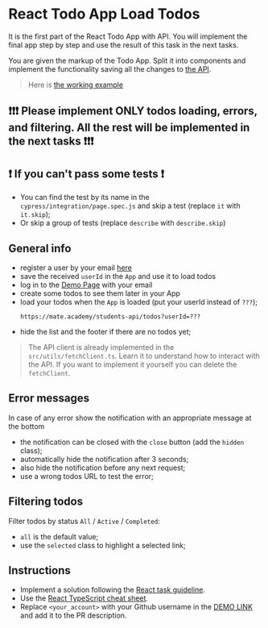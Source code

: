 # React Todo App Load Todos

It is the first part of the React Todo App with API. You will implement the
final app step by step and use the result of this task in the next tasks.

You are given the markup of the Todo App. Split it into components and
implement the functionality saving all the changes to [the API](https://mate-academy.github.io/fe-students-api/).

> Here is [the working example](https://mate-academy.github.io/react_todo-app-with-api/)
## ❗️❗️❗️ Please implement ONLY todos loading, errors, and filtering. All the rest will be implemented in the next tasks ❗️❗️❗️

## ❗️ If you can't pass some tests ❗️
- You can find the test by its name in the `cypress/integration/page.spec.js` and skip a test (replace `it` with `it.skip`);
- Or skip a group of tests (replace `describe` with `describe.skip`)

## General info

- register a user by your email [here](https://mate-academy.github.io/react_student-registration/)
- save the received `userId` in the `App` and use it to load todos
- log in to the [Demo Page](https://mate-academy.github.io/react_todo-app-with-api/) with your email
- create some todos to see them later in your App
- load your todos when the `App` is loaded (put your userId instead of `???`);
    ```
    https://mate.academy/students-api/todos?userId=???
    ```
- hide the list and the footer if there are no todos yet;

> The API client is already implemented in the `src/utils/fetchClient.ts`. Learn it to understand how to interact with the API. If you want to implement it yourself you can delete the `fetchClient`.

## Error messages

In case of any error show the notification with an appropriate message at the bottom

- the notification can be closed with the `close` button (add the `hidden` class);
- automatically hide the notification after 3 seconds;
- also hide the notification before any next request;
- use a wrong todos URL to test the error;

## Filtering todos

Filter todos by status `All` / `Active` / `Completed`:

- `all` is the default value;
- use the `selected` class to highlight a selected link;

## Instructions

- Implement a solution following the [React task guideline](https://github.com/mate-academy/react_task-guideline#react-tasks-guideline).
- Use the [React TypeScript cheat sheet](https://mate-academy.github.io/fe-program/js/extra/react-typescript).
- Replace `<your_account>` with your Github username in the [DEMO LINK](https://antonina-klishch.github.io/react_todo-app-loading-todos/) and add it to the PR description.
